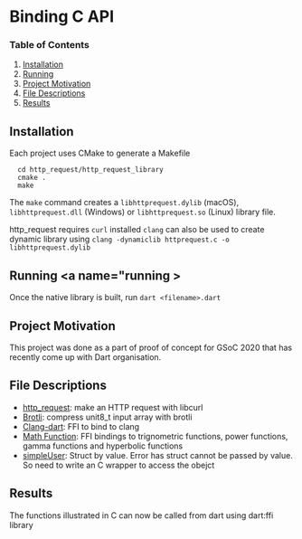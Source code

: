 # Binding C API

### Table of Contents
1. [Installation](#installation)
2. [Running](#running)
3. [Project Motivation](#motivation)
4. [File Descriptions](#files)
5. [Results](#result)

## Installation <a name="installation"></a>
Each project uses CMake to generate a Makefile
```
  cd http_request/http_request_library
  cmake .
  make 
```
The ```make``` command creates a ```libhttprequest.dylib``` (macOS), ```libhttprequest.dll``` (Windows) or ```libhttprequest.so``` (Linux) library file.

http_request requires ```curl``` installed
```clang``` can also be used to create dynamic library using ```clang -dynamiclib httprequest.c -o libhttprequest.dylib``` 

## Running <a name="running ></a>

  Once the native library is built, run ```dart <filename>.dart```
  
## Project Motivation<a name="motivation"></a>
This project was done as a part of proof of concept for GSoC 2020 that has recently come up with Dart organisation.

## File Descriptions <a name="files"></a>
- [http_request](https://github.com/Dhanush1014/Binding-C-API/tree/master/http_request): make an HTTP request with libcurl
- [Brotli](https://github.com/Dhanush1014/Binding-C-API/tree/master/Brotli): compress unit8_t input array with brotli
- [Clang-dart](https://github.com/Dhanush1014/Binding-C-API/tree/master/Clang-dart): FFI to bind to clang
- [Math Function](https://github.com/Dhanush1014/Binding-C-API/tree/master/Math_Functions): FFI bindings to trignometric functions, power functions, gamma functions and hyperbolic functions
- [simpleUser](https://github.com/Dhanush1014/Binding-C-API/tree/master/simpleUser): Struct by value. Error has struct cannot be passed by value. So need to write an C wrapper to access the obejct

## Results<a name="results"></a>
The functions illustrated in C can now be called from dart using dart:ffi library

